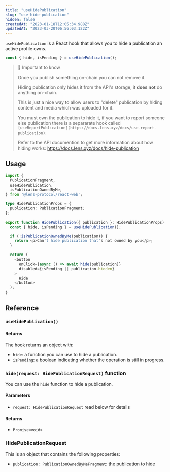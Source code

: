 ```yaml
---
title: "useHidePublication"
slug: "use-hide-publication"
hidden: false
createdAt: "2023-01-18T12:05:34.988Z"
updatedAt: "2023-03-20T06:56:03.122Z"
---
```

`useHidePublication` is a React hook that allows you to hide a publication an active profile owns.

```typescript
const { hide, isPending } = useHidePublication();
```



> 📘 Important to know
> 
> Once you publish something on-chain you can not remove it. 
> 
> Hiding publication only hides it from the API's storage, it **does not** do anything on-chain.
> 
> This is just a nice way to allow users to "delete" publication by hiding content and media which was uploaded for it. 
> 
> You must own the publication to hide it, if you want to report someone else publication there is a separarate hook called `[useReportPublication](https://docs.lens.xyz/docs/use-report-publication)`.
> 
> Refer to the API documention to get more information about how hiding works: <https://docs.lens.xyz/docs/hide-publication>

## Usage

```typescript
import {
  PublicationFragment,
  useHidePublication,
  isPublicationOwnedByMe,
} from '@lens-protocol/react-web';

type HidePublicationProps = {
  publication: PublicationFragment;
};

export function HidePublication({ publication }: HidePublicationProps) {
  const { hide, isPending } = useHidePublication();

  if (!isPublicationOwnedByMe(publication)) {
    return <p>Can't hide publication that's not owned by you</p>;
  }

  return (
    <button
      onClick={async () => await hide(publication)}
      disabled={isPending || publication.hidden}
    >
      Hide
    </button>
  );
}
```



## Reference

### `useHidePublication()`

#### Returns

The hook returns an object with:

- `hide`: a function you can use to hide a publication.
- `isPending`: a boolean indicating whether the operation is still in progress.

### `hide(request: HidePublicationRequest)` function

You can use the `hide` function to hide a publication.

#### Parameters

- `request: HidePublicationRequest` read below for details

#### Returns

- `Promise<void>`

### HidePublicationRequest

This is an object that contains the following properties:

- `publication: PublicationOwnedByMeFragment`: the publication to hide